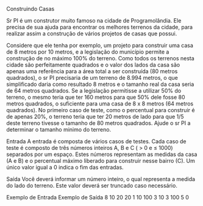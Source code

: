 Construindo Casas

Sr PI é um construtor muito famoso na cidade de Programolândia. Ele precisa de sua ajuda para encontrar os melhores terrenos da cidade, para realizar assim a construção de vários projetos de casas que possui.

Considere que ele tenha por exemplo, um projeto para construir uma casa de 8 metros por 10 metros, e a legislação do município permite a construção de no máximo 100% do terreno. Como todos os terrenos nesta cidade são perfeitamente quadrados e o valor dos lados da casa são apenas uma referência para a área total a ser construída (80 metros quadrados), o sr PI precisaria de um terreno de 8.994 metros, o que simplificado daria como resultado 8 metros e o tamanho real da casa seria de 64 metros quadrados. Se a legislação permitisse a utilizar 50% do terreno, o mesmo teria que ter 160 metros para que 50% dele fosse 80 metros quadrados, o suficiente para uma casa de 8 x 8 metros (64 metros quadrados). No primeiro caso de teste, como o percentual para construir é de apenas 20%, o terreno teria que ter 20 metros de lado para que 1/5 deste terreno tivesse o tamanho de 80 metros quadrados. Ajude o sr PI a determinar o tamanho minimo do terreno.

Entrada
A entrada é composta de vários casos de testes. Cada caso de teste é composto de três números inteiros A, B e C ( > 0 e ≤ 1000) separados por um espaço. Estes números representam as medidas da casa (A e B) e o percentual máximo liberado para construir nesse bairro (C). Um único valor igual a 0 indica o fim das entradas.

Saída
Você deverá informar um número inteiro, o qual representa a medida do lado do terreno. Este valor deverá ser truncado caso necessário.

Exemplo de Entrada	Exemplo de Saída
8 10 20             20
1 10 100            3
10 3 100            5
0


